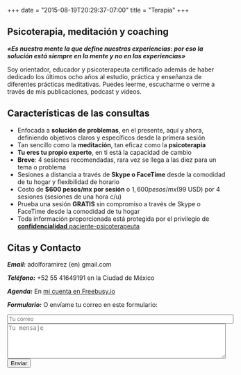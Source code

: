 +++
date = "2015-08-19T20:29:37-07:00"
title = "Terapia"
+++



## Psicoterapia, meditación y coaching


_**«Es nuestra mente la que define nuestras experiencias: por eso la solución está siempre en la mente y no en las experiencias»**_


Soy orientador, educador y psicoterapeuta certificado además de haber dedicado los últimos ocho años al estudio, práctica y enseñanza de diferentes prácticas meditativas. Puedes leerme, escucharme o verme a través de mis publicaciones, podcast y videos.

## Características de las consultas

- Enfocada a **solución de problemas**, en el presente, aquí y ahora, definiendo objetivos claros y específicos desde la primera sesión
- Tan sencillo como la **meditación**, tan eficaz como la **psicoterapia**
- **Tu eres tu propio experto**, en ti está la capacidad de cambio
- **Breve**: 4 sesiones recomendadas, rara vez se llega a las diez para un tema o problema
- Sesiones a distancia a través de **Skype o FaceTime** desde la comodidad de tu hogar y flexibilidad de horario
- Costo de **$600 pesos/mx por sesión** o $1,600 pesos/mx ($99 USD) por 4 sesiones (sesiones de una hora c/u)
- Prueba una sesión **GRATIS** sin compromiso a través de Skype o FaceTime desde la comodidad de tu hogar
- Toda información proporcionada está protegida por el privilegio de <a href="http://www.conamed.gob.mx/publicaciones/cartas/pdf/POSTER_PACIENTES_2014.pdf" target="_blank">**confidencialidad** paciente-psicoterapeuta</a>

## Citas y Contacto


**_Email:_** adolforamirez (en) gmail.com

**_Teléfono:_** +52 55 41649191 en la Ciudad de México

**_Agenda:_** En [mi cuenta en Freebusy.io ](https://freebusy.io/210ca1c7d8e92f19a4188054a27b2bf9/60min)

**_Formulario:_** O envíame tu correo en este formulario:<br>
<form method="POST" action="//formspree.io/info@adolforamirez.com">
<input type="email" name="_replyto" placeholder="Tu correo" size="62"><br>
<textarea name="message" placeholder="Tu mensaje" rows="5" cols="60"></textarea>
<input type="hidden" name="_subject" value="Consulta!" />
<input type="hidden" name="_next" value="https://adolforismos.com/index.html" />
<br><button type="submit">Enviar</button>
</form>
